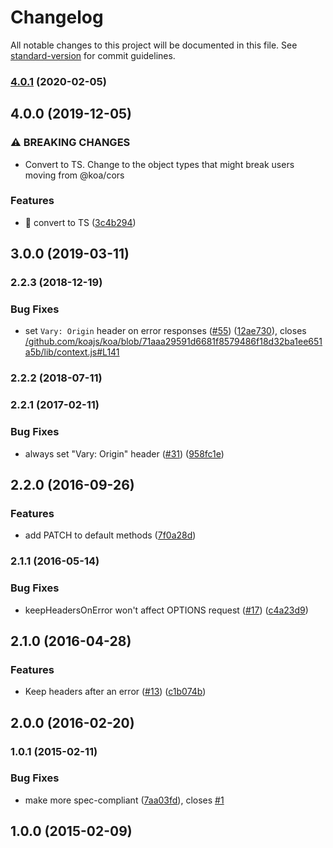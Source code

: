 # Changelog

All notable changes to this project will be documented in this file. See [standard-version](https://github.com/conventional-changelog/standard-version) for commit guidelines.

### [4.0.1](https://github.com/ohanapediatrics/cors/compare/v4.0.0...v4.0.1) (2020-02-05)

## 4.0.0 (2019-12-05)


### ⚠ BREAKING CHANGES

* Convert to TS. Change to the object types that might break users moving
from @koa/cors

### Features

* 🎸 convert to TS ([3c4b294](https://github.com/ohanapediatrics/cors/commit/3c4b2945ad58c7ff09c966aa1cd1c584f0193b54))

## 3.0.0 (2019-03-11)

### 2.2.3 (2018-12-19)


### Bug Fixes

* set `Vary: Origin` header on error responses ([#55](https://github.com/ohanapediatrics/cors/issues/55)) ([12ae730](https://github.com/ohanapediatrics/cors/commit/12ae7306e8055322e6c5d29319330da52ba0e126)), closes [/github.com/koajs/koa/blob/71aaa29591d6681f8579486f18d32ba1ee651a5b/lib/context.js#L141](https://github.com/ohanapediatrics//github.com/koajs/koa/blob/71aaa29591d6681f8579486f18d32ba1ee651a5b/lib/context.js/issues/L141)

### 2.2.2 (2018-07-11)

### 2.2.1 (2017-02-11)


### Bug Fixes

* always set "Vary: Origin" header ([#31](https://github.com/ohanapediatrics/cors/issues/31)) ([958fc1e](https://github.com/ohanapediatrics/cors/commit/958fc1e25c06dc824674f1b1514220df061eae81))

## 2.2.0 (2016-09-26)


### Features

* add PATCH to default methods ([7f0a28d](https://github.com/ohanapediatrics/cors/commit/7f0a28de8d8dd033132b314f0f0b288e6f1e1934))

### 2.1.1 (2016-05-14)


### Bug Fixes

* keepHeadersOnError won't affect OPTIONS request ([#17](https://github.com/ohanapediatrics/cors/issues/17)) ([c4a23d9](https://github.com/ohanapediatrics/cors/commit/c4a23d963fe98c2a6b5aa4064b040506b6b1d534))

## 2.1.0 (2016-04-28)


### Features

* Keep headers after an error ([#13](https://github.com/ohanapediatrics/cors/issues/13)) ([c1b074b](https://github.com/ohanapediatrics/cors/commit/c1b074b3be10cc4a2580854ed62e2d5c0bf6ffe2))

## 2.0.0 (2016-02-20)

### 1.0.1 (2015-02-11)


### Bug Fixes

* make more spec-compliant ([7aa03fd](https://github.com/ohanapediatrics/cors/commit/7aa03fdbcb03ca2fca6121b08b1a8c645a24052a)), closes [#1](https://github.com/ohanapediatrics/cors/issues/1)

## 1.0.0 (2015-02-09)
